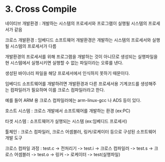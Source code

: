 <h1>3. Cross Compile</h1>

네이티브 개발환경 : 개발하는 시스템의 프로세서와 프로그램이 실행될 시스템의 프로세서가 같음

크로스 개발환경 : 임베디드 소프트웨어 개발환경은 개발하는 시스템의 프로세서와 실행될 시스템의 프로세서가 다름

개발환경의 프로세서를 위해 프로그램을 개발하는 것이 아니므로 생성되는 실행파일을 현 시스템에서 실행시키면 실행할 수 없는 파일이라는 오류를 낸다.

생성된 바이너리 파일을 해당 프로세서에서 인식하지 못하기 때문이다.

임베디드 소프트웨어를 개발하려면 개발환경과 다른 프로세서용 기계코드를 생성해주는 컴파일러가 필요하며 이를 크로스 컴파일러라고 한다.

예를 들어 ARM 용 크로스 컴파일러에는 arm-linux-gcc 나 ADS 등이 있다.

호스트 시스템 : 크로스 개발에서 소프트웨어를 개발하는 환경 (ex:PC)

타겟 시스템 : 소프트웨어가 실행되는 시스템 (ex:임베디드 프로세서)

툴체인 : 크로스 컴파일러, 크로스 어셈블러, 링커/로케이터 등으로 구성된 소프트웨어 개발 도구

크로스 컴파일 과정 : test.c -> 전처리기 -> test.i -> 크로스 컴파일러 -> test.s -> 크로스 어셈블러 -> test.o -> 링커 -> 로케이터 -> test(실행파일)